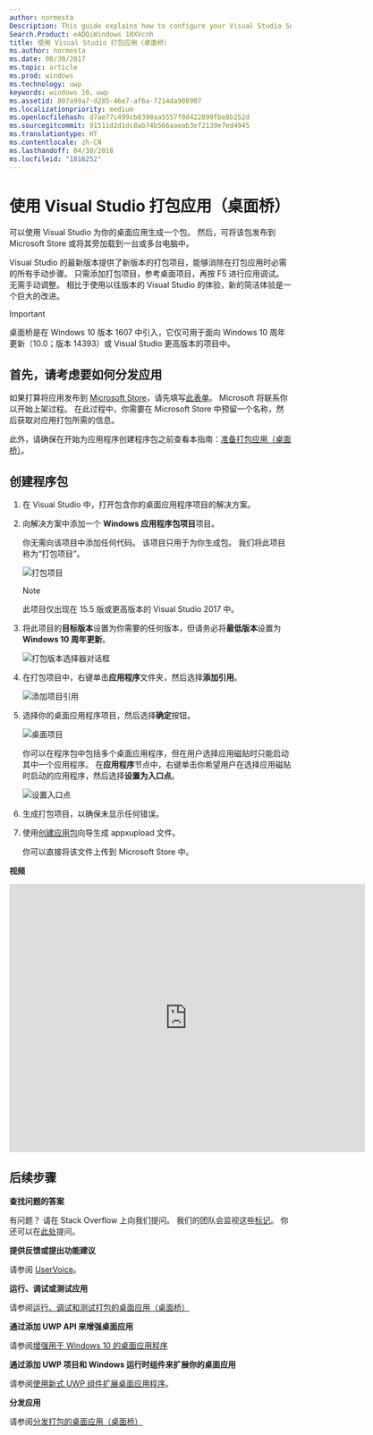 ```yaml
---
author: normesta
Description: This guide explains how to configure your Visual Studio Solution to edit, debug, and package desktop app for the Desktop Bridge.
Search.Product: eADQiWindows 10XVcnh
title: 使用 Visual Studio 打包应用（桌面桥）
ms.author: normesta
ms.date: 08/30/2017
ms.topic: article
ms.prod: windows
ms.technology: uwp
keywords: windows 10，uwp
ms.assetid: 807a99a7-d285-46e7-af6a-7214da908907
ms.localizationpriority: medium
ms.openlocfilehash: d7ae77c499cb8398aa5557f0d422899fbe8b252d
ms.sourcegitcommit: 91511d2d1dc8ab74b566aaeab3ef2139e7ed4945
ms.translationtype: HT
ms.contentlocale: zh-CN
ms.lasthandoff: 04/30/2018
ms.locfileid: "1816252"
---
```

# <a name="package-an-app-by-using-visual-studio-desktop-bridge"></a>使用 Visual Studio 打包应用（桌面桥）

可以使用 Visual Studio 为你的桌面应用生成一个包。 然后，可将该包发布到 Microsoft Store 或将其旁加载到一台或多台电脑中。

Visual Studio 的最新版本提供了新版本的打包项目，能够消除在打包应用时必需的所有手动步骤。 只需添加打包项目，参考桌面项目，再按 F5 进行应用调试。 无需手动调整。 相比于使用以往版本的 Visual Studio 的体验，新的简洁体验是一个巨大的改进。

>[!IMPORTANT]
>桌面桥是在 Windows 10 版本 1607 中引入，它仅可用于面向 Windows 10 周年更新（10.0；版本 14393）或 Visual Studio 更高版本的项目中。

## <a name="first-consider-how-youll-distribute-your-app"></a>首先，请考虑要如何分发应用

如果打算将应用发布到 [Microsoft Store](https://www.microsoft.com/store/apps)，请先填写[此表单](https://developer.microsoft.com/windows/projects/campaigns/desktop-bridge)。 Microsoft 将联系你以开始上架过程。 在此过程中，你需要在 Microsoft Store 中预留一个名称，然后获取对应用打包所需的信息。

此外，请确保在开始为应用程序创建程序包之前查看本指南：[准备打包应用（桌面桥）](desktop-to-uwp-prepare.md)。

<a id="new-packaging-project"/>

## <a name="create-a-package"></a>创建程序包

1. 在 Visual Studio 中，打开包含你的桌面应用程序项目的解决方案。

2. 向解决方案中添加一个 **Windows 应用程序包项目**项目。

   你无需向该项目中添加任何代码。 该项目只用于为你生成包。 我们将此项目称为“打包项目”。

   ![打包项目](images/desktop-to-uwp/packaging-project.png)

   >[!NOTE]
   >此项目仅出现在 15.5 版或更高版本的 Visual Studio 2017 中。

3. 将此项目的**目标版本**设置为你需要的任何版本，但请务必将**最低版本**设置为 **Windows 10 周年更新**。

   ![打包版本选择器对话框](images/desktop-to-uwp/packaging-version.png)

4. 在打包项目中，右键单击**应用程序**文件夹，然后选择**添加引用**。

   ![添加项目引用](images/desktop-to-uwp/add-project-reference.png)

5. 选择你的桌面应用程序项目，然后选择**确定**按钮。

   ![桌面项目](images/desktop-to-uwp/reference-project.png)

   你可以在程序包中包括多个桌面应用程序，但在用户选择应用磁贴时只能启动其中一个应用程序。 在**应用程序**节点中，右键单击你希望用户在选择应用磁贴时启动的应用程序，然后选择**设置为入口点**。

   ![设置入口点](images/desktop-to-uwp/entry-point-set.png)

6. 生成打包项目，以确保未显示任何错误。

7. 使用[创建应用包](../packaging/packaging-uwp-apps.md)向导生成 appxupload 文件。

   你可以直接将该文件上传到 Microsoft Store 中。

**视频**

<iframe src="https://www.youtube.com/embed/fJkbYPyd08w" width="636" height="480" allowFullScreen frameBorder="0"></iframe>

## <a name="next-steps"></a>后续步骤

**查找问题的答案**

有问题？ 请在 Stack Overflow 上向我们提问。 我们的团队会监视这些[标记](http://stackoverflow.com/questions/tagged/project-centennial+or+desktop-bridge)。 你还可以在[此处](https://social.msdn.microsoft.com/Forums/en-US/home?filter=alltypes&sort=relevancedesc&searchTerm=%5BDesktop%20Converter%5D)提问。

**提供反馈或提出功能建议**

请参阅 [UserVoice](https://wpdev.uservoice.com/forums/110705-universal-windows-platform/category/161895-desktop-bridge-centennial)。

**运行、调试或测试应用**

请参阅[运行、调试和测试打包的桌面应用（桌面桥）](desktop-to-uwp-debug.md)

**通过添加 UWP API 来增强桌面应用**

请参阅[增强用于 Windows 10 的桌面应用程序](desktop-to-uwp-enhance.md)

**通过添加 UWP 项目和 Windows 运行时组件来扩展你的桌面应用**

请参阅[使用新式 UWP 组件扩展桌面应用程序](desktop-to-uwp-extend.md)。

**分发应用**

请参阅[分发打包的桌面应用（桌面桥）](desktop-to-uwp-distribute.md)
